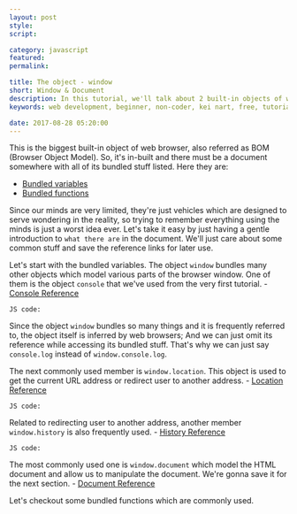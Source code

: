 ```yaml
---
layout: post
style:
script:

category: javascript
featured:
permalink:

title: The object - window
short: Window & Document
description: In this tutorial, we'll talk about 2 built-in objects of web browser (window & document). <br>They allow manipulating HTML document & browser window. <br>Let's start with the object - window.
keywords: web development, beginner, non-coder, kei nart, free, tutorial, coding, programming, code nart, javascript, object, dom, document object model, document, node, bom, browser object model, window

date: 2017-08-28 05:20:00
---
```


This is the biggest built-in object of web browser, also referred as BOM (Browser
Object Model). So, it's in-built and there must be a document somewhere with all
of its bundled stuff listed. Here they are:

- [Bundled variables](https://developer.mozilla.org/en-US/docs/Web/API/Window#Properties)
- [Bundled functions](https://developer.mozilla.org/en-US/docs/Web/API/Window#Methods)

Since our minds are very limited, they're just vehicles which are designed to
serve wondering in the reality, so trying to remember everything using the minds
is just a worst idea ever. Let's take it easy by just having a gentle introduction
to `what there are` in the document. We'll just care about some common stuff and
save the reference links for later use.

Let's start with the bundled variables. The object `window` bundles many other
objects which model various parts of the browser window. One of them is the
object `console` that we've used from the very first tutorial. -
[Console Reference](https://developer.mozilla.org/en-US/docs/Web/API/Console)

`JS code:`
<script src="https://gist.github.com/codenart/a8bec8b24224c0fff2407c1ab7d793a7.js">
</script>

Since the object `window` bundles so many things and it is frequently referred
to, the object itself is inferred by web browsers; And we can just omit its
reference while accessing its bundled stuff. That's why we can just say `console.log`
instead of `window.console.log`.

The next commonly used member is `window.location`. This object is used to
get the current URL address or redirect user to another address. -
[Location Reference](https://developer.mozilla.org/en-US/docs/Web/API/Location)

`JS code:`
<script src="https://gist.github.com/codenart/aa7a6dc4dbebbec9b599516a29922554.js">
</script>

Related to redirecting user to another address, another member `window.history`
is also frequently used. -
[History Reference](https://developer.mozilla.org/en-US/docs/Web/API/History)

`JS code:`
<script src="https://gist.github.com/codenart/1e3ddf8d4dc9541ea8cee97694a8efab.js">
</script>

The most commonly used one is `window.document` which model the HTML document
and allow us to manipulate the document. We're gonna save it for the next section. -
[Document Reference](https://developer.mozilla.org/en-US/docs/Web/API/document)

Let's checkout some bundled functions which are commonly used.
